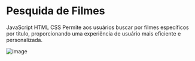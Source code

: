 # Pesquida de Filmes
JavaScript HTML CSS
Permite aos usuários buscar por filmes específicos por título, proporcionando uma experiência de usuário mais eficiente e personalizada.

![image](https://github.com/Anacarolinacruz/Pesquisa-de-Filmes/assets/117498166/6e77a928-f496-4ba3-828c-863042eb7ed4)
